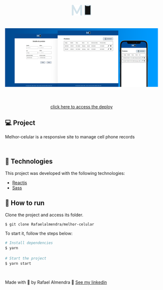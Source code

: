 <p align="center">
  <img alt="Letmeask" src="github/logo.svg" width="64px">
</p>

<h1 align="center">
    <img alt="Letmeask" src="github/cover.png" />
</h1>

<br>

<p align="center">
  <a href="https://melhor-celular.netlify.app/" target="_blank">
    click here to access the deploy
  </a>
</p>

## 💻 Project

Melhor-celular is a responsive site to manage cell phone records

<br>

## 🧪 Technologies

This project was developed with the following technologies:

- [Reactjs](https://reactjs.org)
- [Sass](https://sass-lang.com)

## 🚀 How to run

Clone the project and access its folder.

```bash
$ git clone Rafaelalmendra/melhor-celular
```

To start it, follow the steps below:
```bash
# Install dependencies
$ yarn

# Start the project
$ yarn start
```

<br>

Made with 💜 by Rafael Almendra 👋 [See my linkedin](https://www.linkedin.com/in/rafaelalmendradev/)